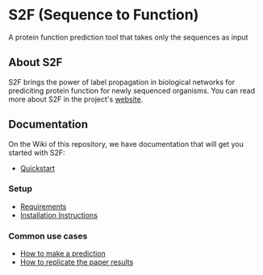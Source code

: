 # S2F (Sequence to Function)

A protein function prediction tool that takes only the sequences as input

## About S2F

S2F brings the power of label propagation in biological networks for prediciting protein function for newly sequenced organisms. You can read more about S2F in the project's [website](https://paccanarolab.org/s2f).

## Documentation

On the Wiki of this repository, we have documentation that will get you started with S2F:

* [Quickstart](https://github.com/paccanarolab/S2F/wiki/Quickstart)

### Setup 

* [Requirements](https://github.com/paccanarolab/S2F/wiki/Requirements)
* [Installation Instructions](https://github.com/paccanarolab/S2F/wiki/Installation-Instructions)

### Common use cases

* [How to make a prediction](https://github.com/paccanarolab/S2F/wiki/How-to-make-a-prediction)
* [How to replicate the paper results](https://github.com/paccanarolab/S2F/wiki/How-to-replicate-the-paper-results)
